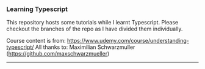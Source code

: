### Learning Typescript

This repository hosts some tutorials while I learnt Typescript.
Please checkout the branches of the repo as I have divided them individually.

Course content is from: https://www.udemy.com/course/understanding-typescript/
All thanks to: Maximilian Schwarzmuller (https://github.com/maxschwarzmueller)

___
